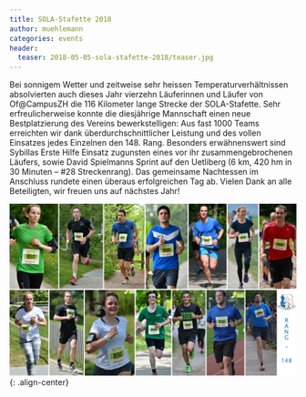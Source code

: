 ```yaml
---
title: SOLA-Stafette 2018
author: muehlemann
categories: events
header:
  teaser: 2018-05-05-sola-stafette-2018/teaser.jpg
---
```


Bei sonnigem Wetter und zeitweise sehr heissen Temperaturverh&auml;ltnissen
absolvierten auch dieses Jahr vierzehn L&auml;uferinnen und L&auml;ufer von
Of@CampusZH die 116 Kilometer lange Strecke der SOLA-Stafette. Sehr
erfreulicherweise konnte die diesj&auml;hrige Mannschaft einen neue
Bestplatzierung des Vereins bewerkstelligen: Aus fast 1000 Teams erreichten
wir dank &uuml;berdurchschnittlicher Leistung und des vollen Einsatzes jedes
Einzelnen den 148. Rang. Besonders erw&auml;hnenswert sind Sybillas Erste
Hilfe Einsatz zugunsten eines vor ihr zusammengebrochenen L&auml;ufers, sowie
David Spielmanns Sprint auf den Uetliberg (6 km, 420 hm in 30 Minuten – #28
Streckenrang). Das gemeinsame Nachtessen im Anschluss rundete einen
&uuml;beraus erfolgreichen Tag ab. Vielen Dank an alle Beteiligten, wir freuen
uns auf n&auml;chstes Jahr!

![image-center](/images/2018-05-05-sola-stafette-2018/main.jpg){: .align-center}
